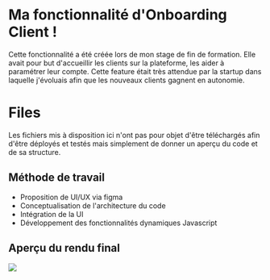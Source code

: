# Ma fonctionnalité d'Onboarding Client !

Cette fonctionnalité a été créée lors de mon stage de fin de formation. Elle avait pour but d'accueillir les clients sur la plateforme, les aider à paramétrer leur compte. Cette feature était très attendue par la startup dans laquelle j'évoluais afin que les nouveaux clients gagnent en autonomie.


# Files

Les fichiers mis à disposition ici n'ont pas pour objet d'être téléchargés afin d'être déployés et testés mais simplement de donner un aperçu du code et de sa structure.

## Méthode de travail
- Proposition de UI/UX via figma
- Conceptualisation de l'architecture du code
- Intégration de la UI
- Développement des fonctionnalités dynamiques Javascript

## Aperçu du rendu final
<img src="https://photos.google.com/photo/AF1QipPYUfSbEHVDR4tAZvbo6qoibzCHkSTWCIYJZZs"/>
